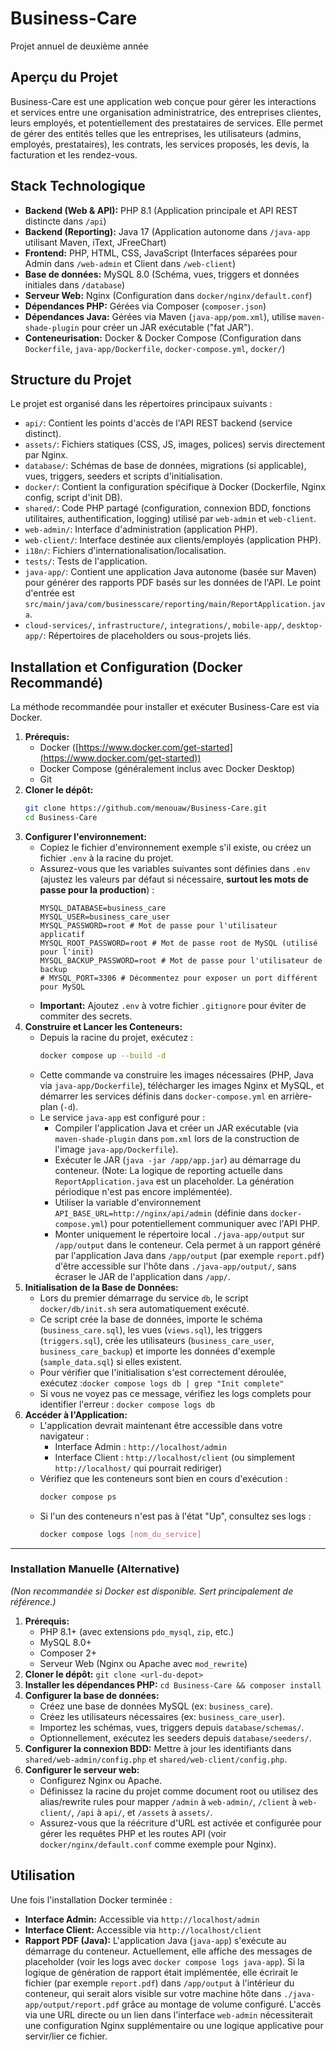 # Business-Care
Projet annuel de deuxième année

## Aperçu du Projet

Business-Care est une application web conçue pour gérer les interactions et services entre une organisation administratrice, des entreprises clientes, leurs employés, et potentiellement des prestataires de services. Elle permet de gérer des entités telles que les entreprises, les utilisateurs (admins, employés, prestataires), les contrats, les services proposés, les devis, la facturation et les rendez-vous.

## Stack Technologique

*   **Backend (Web & API):** PHP 8.1 (Application principale et API REST distincte dans `/api`)
*   **Backend (Reporting):** Java 17 (Application autonome dans `/java-app` utilisant Maven, iText, JFreeChart)
*   **Frontend:** PHP, HTML, CSS, JavaScript (Interfaces séparées pour Admin dans `/web-admin` et Client dans `/web-client`)
*   **Base de données:** MySQL 8.0 (Schéma, vues, triggers et données initiales dans `/database`)
*   **Serveur Web:** Nginx (Configuration dans `docker/nginx/default.conf`)
*   **Dépendances PHP:** Gérées via Composer (`composer.json`)
*   **Dépendances Java:** Gérées via Maven (`java-app/pom.xml`), utilise `maven-shade-plugin` pour créer un JAR exécutable ("fat JAR").
*   **Conteneurisation:** Docker & Docker Compose (Configuration dans `Dockerfile`, `java-app/Dockerfile`, `docker-compose.yml`, `docker/`)

## Structure du Projet

Le projet est organisé dans les répertoires principaux suivants :

*   `api/`: Contient les points d'accès de l'API REST backend (service distinct).
*   `assets/`: Fichiers statiques (CSS, JS, images, polices) servis directement par Nginx.
*   `database/`: Schémas de base de données, migrations (si applicable), vues, triggers, seeders et scripts d'initialisation.
*   `docker/`: Contient la configuration spécifique à Docker (Dockerfile, Nginx config, script d'init DB).
*   `shared/`: Code PHP partagé (configuration, connexion BDD, fonctions utilitaires, authentification, logging) utilisé par `web-admin` et `web-client`.
*   `web-admin/`: Interface d'administration (application PHP).
*   `web-client/`: Interface destinée aux clients/employés (application PHP).
*   `i18n/`: Fichiers d'internationalisation/localisation.
*   `tests/`: Tests de l'application.
*   `java-app/`: Contient une application Java autonome (basée sur Maven) pour générer des rapports PDF basés sur les données de l'API. Le point d'entrée est `src/main/java/com/businesscare/reporting/main/ReportApplication.java`.
*   `cloud-services/`, `infrastructure/`, `integrations/`, `mobile-app/`, `desktop-app/`: Répertoires de placeholders ou sous-projets liés.

## Installation et Configuration (Docker Recommandé)

La méthode recommandée pour installer et exécuter Business-Care est via Docker.

1.  **Prérequis:**
    *   Docker ([https://www.docker.com/get-started](https://www.docker.com/get-started))
    *   Docker Compose (généralement inclus avec Docker Desktop)
    *   Git
2.  **Cloner le dépôt:**
    ```bash
    git clone https://github.com/menouaw/Business-Care.git
    cd Business-Care
    ```
3.  **Configurer l'environnement:**
    *   Copiez le fichier d'environnement exemple s'il existe, ou créez un fichier `.env` à la racine du projet.
    *   Assurez-vous que les variables suivantes sont définies dans `.env` (ajustez les valeurs par défaut si nécessaire, **surtout les mots de passe pour la production**) :
        ```dotenv
        MYSQL_DATABASE=business_care
        MYSQL_USER=business_care_user
        MYSQL_PASSWORD=root # Mot de passe pour l'utilisateur applicatif
        MYSQL_ROOT_PASSWORD=root # Mot de passe root de MySQL (utilisé pour l'init)
        MYSQL_BACKUP_PASSWORD=root # Mot de passe pour l'utilisateur de backup
        # MYSQL_PORT=3306 # Décommentez pour exposer un port différent pour MySQL
        ```
    *   **Important:** Ajoutez `.env` à votre fichier `.gitignore` pour éviter de commiter des secrets.
4.  **Construire et Lancer les Conteneurs:**
    *   Depuis la racine du projet, exécutez :
        ```bash
        docker compose up --build -d
        ```
    *   Cette commande va construire les images nécessaires (PHP, Java via `java-app/Dockerfile`), télécharger les images Nginx et MySQL, et démarrer les services définis dans `docker-compose.yml` en arrière-plan (`-d`).
    *   Le service `java-app` est configuré pour :
        *   Compiler l'application Java et créer un JAR exécutable (via `maven-shade-plugin` dans `pom.xml` lors de la construction de l'image `java-app/Dockerfile`).
        *   Exécuter le JAR (`java -jar /app/app.jar`) au démarrage du conteneur. (Note: La logique de reporting actuelle dans `ReportApplication.java` est un placeholder. La génération périodique n'est pas encore implémentée).
        *   Utiliser la variable d'environnement `API_BASE_URL=http://nginx/api/admin` (définie dans `docker-compose.yml`) pour potentiellement communiquer avec l'API PHP.
        *   Monter uniquement le répertoire local `./java-app/output` sur `/app/output` dans le conteneur. Cela permet à un rapport généré par l'application Java dans `/app/output` (par exemple `report.pdf`) d'être accessible sur l'hôte dans `./java-app/output/`, sans écraser le JAR de l'application dans `/app/`.
5.  **Initialisation de la Base de Données:**
    *   Lors du premier démarrage du service `db`, le script `docker/db/init.sh` sera automatiquement exécuté.
    *   Ce script crée la base de données, importe le schéma (`business_care.sql`), les vues (`views.sql`), les triggers (`triggers.sql`), crée les utilisateurs (`business_care_user`, `business_care_backup`) et importe les données d'exemple (`sample_data.sql`) si elles existent.
    *   Pour vérifier que l'initialisation s'est correctement déroulée, exécutez :`docker compose logs db | grep "Init complete"`
    *   Si vous ne voyez pas ce message, vérifiez les logs complets pour identifier l'erreur : `docker compose logs db`
6.  **Accéder à l'Application:**
    *   L'application devrait maintenant être accessible dans votre navigateur :
        *   Interface Admin : `http://localhost/admin`
        *   Interface Client : `http://localhost/client` (ou simplement `http://localhost/` qui pourrait rediriger)
    *   Vérifiez que les conteneurs sont bien en cours d'exécution :
        ```bash
        docker compose ps
        ```
    *   Si l'un des conteneurs n'est pas à l'état "Up", consultez ses logs :
        ```bash
        docker compose logs [nom_du_service]
        ```

---

### Installation Manuelle (Alternative)

_(Non recommandée si Docker est disponible. Sert principalement de référence.)_

1.  **Prérequis:**
    *   PHP 8.1+ (avec extensions `pdo_mysql`, `zip`, etc.)
    *   MySQL 8.0+
    *   Composer 2+
    *   Serveur Web (Nginx ou Apache avec `mod_rewrite`)
2.  **Cloner le dépôt:** `git clone <url-du-depot>`
3.  **Installer les dépendances PHP:** `cd Business-Care && composer install`
4.  **Configurer la base de données:**
    *   Créez une base de données MySQL (ex: `business_care`).
    *   Créez les utilisateurs nécessaires (ex: `business_care_user`).
    *   Importez les schémas, vues, triggers depuis `database/schemas/`.
    *   Optionnellement, exécutez les seeders depuis `database/seeders/`.
5.  **Configurer la connexion BDD:** Mettre à jour les identifiants dans `shared/web-admin/config.php` et `shared/web-client/config.php`.
6.  **Configurer le serveur web:**
    *   Configurez Nginx ou Apache.
    *   Définissez la racine du projet comme document root ou utilisez des alias/rewrite rules pour mapper `/admin` à `web-admin/`, `/client` à `web-client/`, `/api` à `api/`, et `/assets` à `assets/`.
    *   Assurez-vous que la réécriture d'URL est activée et configurée pour gérer les requêtes PHP et les routes API (voir `docker/nginx/default.conf` comme exemple pour Nginx).

## Utilisation

Une fois l'installation Docker terminée :

*   **Interface Admin:** Accessible via `http://localhost/admin`
*   **Interface Client:** Accessible via `http://localhost/client`
*   **Rapport PDF (Java):** L'application Java (`java-app`) s'exécute au démarrage du conteneur. Actuellement, elle affiche des messages de placeholder (voir les logs avec `docker compose logs java-app`). Si la logique de génération de rapport était implémentée, elle écrirait le fichier (par exemple `report.pdf`) dans `/app/output` à l'intérieur du conteneur, qui serait alors visible sur votre machine hôte dans `./java-app/output/report.pdf` grâce au montage de volume configuré. L'accès via une URL directe ou un lien dans l'interface `web-admin` nécessiterait une configuration Nginx supplémentaire ou une logique applicative pour servir/lier ce fichier.
